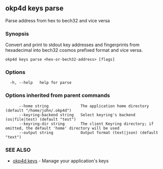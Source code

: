 ## okp4d keys parse

Parse address from hex to bech32 and vice versa

### Synopsis

Convert and print to stdout key addresses and fingerprints from
hexadecimal into bech32 cosmos prefixed format and vice versa.

```
okp4d keys parse <hex-or-bech32-address> [flags]
```

### Options

```
  -h, --help   help for parse
```

### Options inherited from parent commands

```
      --home string              The application home directory (default "/home/john/.okp4d")
      --keyring-backend string   Select keyring's backend (os|file|test) (default "test")
      --keyring-dir string       The client Keyring directory; if omitted, the default 'home' directory will be used
      --output string            Output format (text|json) (default "text")
```

### SEE ALSO

* [okp4d keys](okp4d_keys.md)	 - Manage your application's keys

